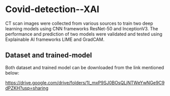 # Covid-detection--XAI

CT scan images were collected from various sources to train two deep learning models using CNN frameworks ResNet-50 and InceptionV3. The performance and prediction of two models were validated and tested using Explainable AI frameworks LIME and GradCAM.

## Dataset and trained-model

Both dataset and trained model can be downloaded from the link mentioned below:

https://drive.google.com/drive/folders/1I_mxP9SJ0BOsQLjNTWeYwNGe9C9dPZKH?usp=sharing
